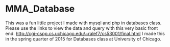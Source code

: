 # MMA_Database
This was a fun little project I made with mysql and php in databases class.  Please use the links to view the data and query with this very basic front end.   http://cgi-cspp.cs.uchicago.edu/~ralef7/cs53001/final.html
I made this in the spring quarter of 2015 for Databases class at University of Chicago.
